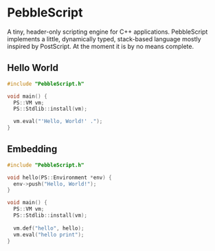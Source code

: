 PebbleScript
============

A tiny, header-only scripting engine for C++ applications. PebbleScript implements a little, dynamically typed, stack-based language mostly inspired by PostScript. 
At the moment it is by no means complete.


Hello World
-----------

```  C++
#include "PebbleScript.h"

void main() {
  PS::VM vm;
  PS::Stdlib::install(vm);

  vm.eval("'Hello, World!' .");
}

```

Embedding
---------

```  C++
#include "PebbleScript.h"

void hello(PS::Environment *env) {
  env->push("Hello, World!");
}

void main() {
  PS::VM vm;
  PS::Stdlib::install(vm);
  
  vm.def("hello", hello);
  vm.eval("hello print");
}

```
